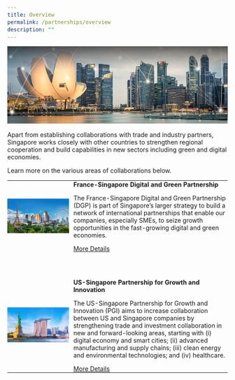 ```yaml
---
title: Overview
permalink: /partnerships/overview
description: ""
---
```

![Banner](/images/Partnerships/Overview/Partnerships%20_OverviewBanner.jpg)

Apart from establishing collaborations with trade and industry partners, Singapore works closely with other countries to strengthen regional cooperation and build capabilities in new sectors including green and digital economies.

Learn more on the various areas of collaborations below.

<table style="width:100%">
	<tr>
		<td style="width:30%; padding: 0 10px 30px 0">
			<img src="/images/Partnerships/Overview/Partnerships%20_OverviewDGP.jpg" style="width:200px;height=100px" alt="DGP">
		</td>
		<td style="padding: 0 0 30px 0">
			<strong>France-Singapore Digital and Green Partnership</strong>
			<p>The France-Singapore Digital and Green Partnership (DGP) is part of Singapore’s larger strategy to build a network of international partnerships that enable our companies, especially SMEs, to seize growth opportunities in the fast-growing digital and green economies.</p>
			<a href="/partnerships/dgp">More Details</a>
		</td>
	</tr>
	<tr>
		<td style="width:30%; padding: 30px 10px 0 0">
			<img src="/images/Partnerships/Overview/Partnerships%20_OverviewPGI.jpg" style="width:200px;height=100px" alt="PGI">
		</td>
		<td style="padding: 30px 0 0 0">
			<strong>US-Singapore Partnership for Growth and Innovation</strong>
			<p>The US-Singapore Partnership for Growth and Innovation (PGI) aims to increase collaboration between US and Singapore companies by strengthening trade and investment collaboration in new and forward-looking areas, starting with (i) digital economy and smart cities; (ii) advanced manufacturing and supply chains; (iii) clean energy and environmental technologies; and (iv) healthcare.</p>
			<a href="/partnerships/pgi">More Details</a>
		</td>
	</tr>
</table>